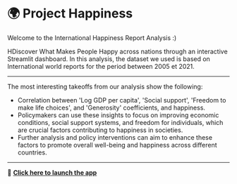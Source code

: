 # 🌍 Project Happiness
Welcome to the International Happiness Report Analysis :)

HDiscover What Makes People Happy across nations through an interactive Streamlit dashboard.
In this analysis, the dataset we used is based on International world reports for the period between 2005 et 2021.

---

The most interesting takeoffs from our analysis show the following:
- Correlation between 'Log GDP per capita', 'Social support', 'Freedom to make life choices', and 'Generosity' coefficients, and  happiness.
- Policymakers can use these insights to focus on improving economic conditions, social support systems, and freedom for individuals, which are crucial factors contributing to happiness in societies.
- Further analysis and policy interventions can aim to enhance these factors to promote overall well-being and happiness across different countries.
  
---

🚀 **[Click here to launch the app](https://project-happiness-w2uphaq4qnzt8sicjkw6ig.streamlit.app/)**  
